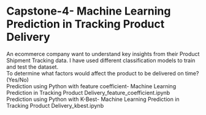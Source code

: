 # Capstone-4- Machine Learning Prediction in Tracking Product Delivery
An ecommerce company want to understand key insights from their Product Shipment Tracking data. I have used different classification models to train and test the dataset. 
<br /> To determine what factors would affect the product to be delivered on time? (Yes/No)
<br /> Prediction using Python with feature coefficient- Machine Learning Prediction in Tracking Product Delivery_feature_coefficient.ipynb
<br /> Prediction using Python with K-Best- Machine Learning Prediction in Tracking Product Delivery_kbest.ipynb
